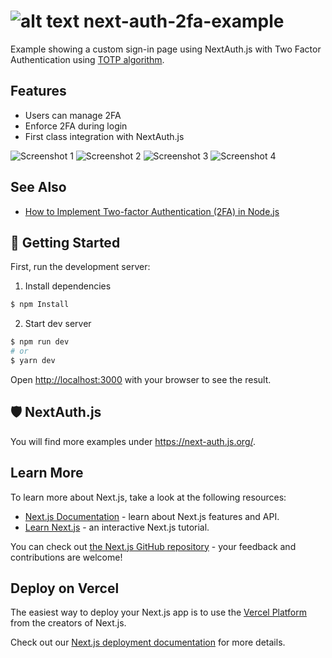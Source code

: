 # ![alt text](https://github.githubassets.com/images/icons/emoji/unicode/1f510.png) next-auth-2fa-example

Example showing a custom sign-in page using NextAuth.js with Two Factor Authentication using [TOTP algorithm](https://en.wikipedia.org/wiki/Time-based_one-time_password).

## Features

- Users can manage 2FA
- Enforce 2FA during login
- First class integration with NextAuth.js

![Screenshot 1](./media/screenshot1.png)
![Screenshot 2](./media/screenshot2.png)
![Screenshot 3](./media/screenshot3.png)
![Screenshot 4](./media/screenshot4.png)

## See Also

* [How to Implement Two-factor Authentication (2FA) in Node.js](https://codevoweb.com/two-factor-authentication-2fa-in-nodejs/)

## 🚀 Getting Started

First, run the development server:

1. Install dependencies

```bash
$ npm Install
```

2. Start dev server

```bash
$ npm run dev
# or
$ yarn dev
```

Open [http://localhost:3000](http://localhost:3000) with your browser to see the result.

## 🛡 NextAuth.js

You will find more examples under https://next-auth.js.org/.

## Learn More

To learn more about Next.js, take a look at the following resources:

- [Next.js Documentation](https://nextjs.org/docs) - learn about Next.js features and API.
- [Learn Next.js](https://nextjs.org/learn) - an interactive Next.js tutorial.

You can check out [the Next.js GitHub repository](https://github.com/vercel/next.js/) - your feedback and contributions are welcome!

## Deploy on Vercel

The easiest way to deploy your Next.js app is to use the [Vercel Platform](https://vercel.com/new?utm_medium=default-template&filter=next.js&utm_source=create-next-app&utm_campaign=create-next-app-readme) from the creators of Next.js.

Check out our [Next.js deployment documentation](https://nextjs.org/docs/deployment) for more details.
